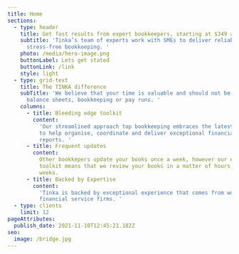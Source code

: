 ```yaml
---
title: Home
sections:
  - type: header
    title: Get fast results from expert bookkeepers, starting at $349 a month
    subtitle: 'Tinka’s team of experts work with SMEs to deliver reliable,
      stress-free bookkeeping. '
    photo: /media/hero-image.png
    buttonLabel: Lets get stated
    buttonLink: /link
    style: light
  - type: grid-text
    title: The TINKA difference
    subTitle: 'We believe that your time is valuable and should not be wasted on
      balance sheets, bookkeeping or pay runs. '
    columns:
      - title: Bleeding edge toolkit
        content:
          'Our streamlined approach top bookkeeping embraces the latest in fintech
          to help organise, coordinate and deliver exceptional financial
          reports. '
      - title: Frequent updates
        content:
          Other bookkepers update your books once a week, however our efficient
          toolkit means that we review your books in a matter of hours, not
          weeks.
      - title: Backed by Expertise
        content:
          'Tinka is backed by exceptional experience that comes from working in big
          financial service firms. '
  - type: clients
    limit: 12
pageAttributes:
  publish_date: 2021-11-10T12:45:21.182Z
seo:
  image: /bridge.jpg
---
```

